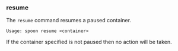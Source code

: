 ### resume

The `resume` command resumes a paused container. 

```
Usage: spoon resume <container>
```

If the container specified is not paused then no action will be taken.
